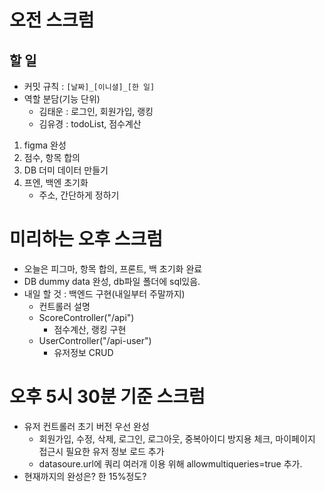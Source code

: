 # 오전 스크럼

## 할 일
- 커밋 규칙 : `[날짜]_[이니셜]_[한 일]`
- 역할 분담(기능 단위)
    - 김태운 : 로그인, 회원가입, 랭킹
    - 김유경 : todoList, 점수계산

1. figma 완성
2. 점수, 항목 합의
3. DB 더미 데이터 만들기
4. 프엔, 백엔 초기화
    - 주소, 간단하게 정하기


# 미리하는 오후 스크럼
- 오늘은 피그마, 항목 합의, 프론트, 백 초기화 완료
- DB dummy data 완성, db파일 폴더에 sql있음.
- 내일 할 것 : 백엔드 구현(내일부터 주말까지)
    - 컨트롤러 설명
    - ScoreController("/api")
        - 점수계산, 랭킹 구현
    - UserController("/api-user")
        - 유저정보 CRUD

# 오후 5시 30분 기준 스크럼
- 유저 컨트롤러 초기 버전 우선 완성
    - 회원가입, 수정, 삭제, 로그인, 로그아웃, 중복아이디 방지용 체크, 마이페이지 접근시 필요한 유저 정보 로드 추가
    - datasoure.url에 쿼리 여러개 이용 위해 allowmultiqueries=true 추가.
- 현재까지의 완성은? 한 15%정도?